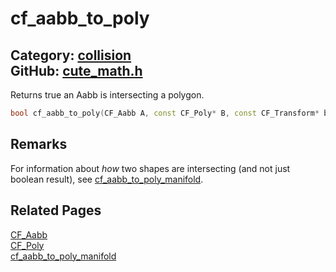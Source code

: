 [](../header.md ':include')

# cf_aabb_to_poly

Category: [collision](/api_reference?id=collision)  
GitHub: [cute_math.h](https://github.com/RandyGaul/cute_framework/blob/master/include/cute_math.h)  
---

Returns true an Aabb is intersecting a polygon.

```cpp
bool cf_aabb_to_poly(CF_Aabb A, const CF_Poly* B, const CF_Transform* bx);
```

## Remarks

For information about _how_ two shapes are intersecting (and not just boolean result), see [cf_aabb_to_poly_manifold](/collision/cf_aabb_to_poly_manifold.md).

## Related Pages

[CF_Aabb](/math/cf_aabb.md)  
[CF_Poly](/collision/cf_poly.md)  
[cf_aabb_to_poly_manifold](/collision/cf_aabb_to_poly_manifold.md)  

